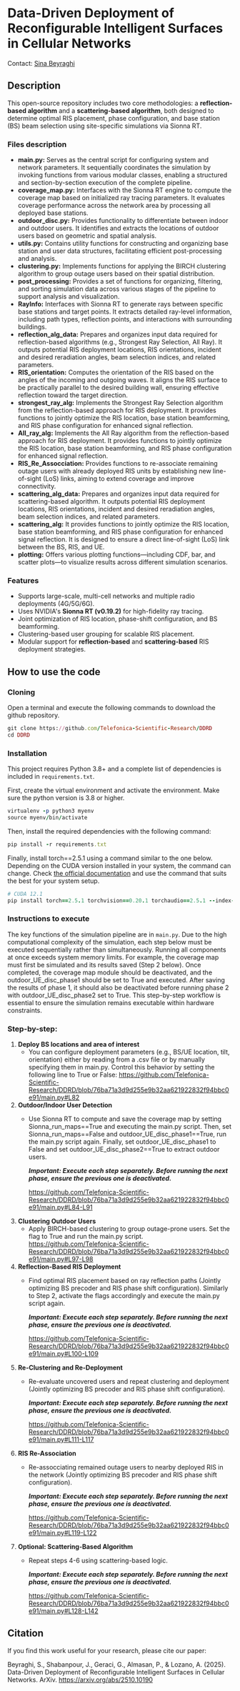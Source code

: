 # Data-Driven Deployment of Reconfigurable Intelligent Surfaces in Cellular Networks

Contact: [Sina Beyraghi](mailto:mohammadsina.beyraghi@telefonica.com)

## Description
This open-source repository includes two core methodologies: a **reflection-based algorithm** and a **scattering-based algorithm**, both designed to determine optimal RIS placement, phase configuration, and base station (BS) beam selection using site-specific simulations via Sionna RT.

### Files description

- **main.py:** Serves as the central script for configuring system and network parameters. It sequentially coordinates the simulation by invoking functions from various modular classes, enabling a structured and section-by-section execution of the complete pipeline. 
- **coverage_map.py:** Interfaces with the Sionna RT engine to compute the coverage map based on initialized ray tracing parameters. It evaluates coverage performance across the network area by processing all deployed base stations.
- **outdoor_disc.py:** Provides functionality to differentiate between indoor and outdoor users. It identifies and extracts the locations of outdoor users based on geometric and spatial analysis.
- **utils.py:** Contains utility functions for constructing and organizing base station and user data structures, facilitating efficient post-processing and analysis.
- **clustering.py:** Implements functions for applying the BIRCH clustering algorithm to group outage users based on their spatial distribution.
- **post_processing:** Provides a set of functions for organizing, filtering, and sorting simulation data across various stages of the pipeline to support analysis and visualization.
- **RayInfo:** Interfaces with Sionna RT to generate rays between specific base stations and target points. It extracts detailed ray-level information, including path types, reflection points, and interactions with surrounding buildings.
- **reflection_alg_data:** Prepares and organizes input data required for reflection-based algorithms (e.g., Strongest Ray Selection, All Ray). It outputs potential RIS deployment locations, RIS orientations, incident and desired reradiation angles, beam selection indices, and related parameters.
- **RIS_orientation:** Computes the orientation of the RIS based on the angles of the incoming and outgoing waves. It aligns the RIS surface to be practically parallel to the desired building wall, ensuring effective reflection toward the target direction.
- **strongest_ray_alg:** Implements the Strongest Ray Selection algorithm from the reflection-based approach for RIS deployment. It provides functions to jointly optimize the RIS location, base station beamforming, and RIS phase configuration for enhanced signal reflection.
- **All_ray_alg:** Implements the All Ray algorithm from the reflection-based approach for RIS deployment. It provides functions to jointly optimize the RIS location, base station beamforming, and RIS phase configuration for enhanced signal reflection.
- **RIS_Re_Assocciation:** Provides functions to re-associate remaining outage users with already deployed RIS units by establishing new line-of-sight (LoS) links, aiming to extend coverage and improve connectivity.
- **scattering_alg_data:** Prepares and organizes input data required for scattering-based algorithm. It outputs potential RIS deployment locations, RIS orientations, incident and desired reradiation angles, beam selection indices, and related parameters.
- **scattering_alg:** It provides functions to jointly optimize the RIS location, base station beamforming, and RIS phase configuration for enhanced signal reflection. It is designed to ensure a direct line-of-sight (LoS) link between the BS, RIS, and UE.
- **plotting:** Offers various plotting functions—including CDF, bar, and scatter plots—to visualize results across different simulation scenarios.


### Features
- Supports large-scale, multi-cell networks and multiple radio deployments (4G/5G/6G).
- Uses NVIDIA's **Sionna RT (v0.19.2)** for high-fidelity ray tracing.
- Joint optimization of RIS location, phase-shift configuration, and BS beamforming.
- Clustering-based user grouping for scalable RIS placement.
- Modular support for **reflection-based** and **scattering-based** RIS deployment strategies.

## How to use the code

### Cloning

Open a terminal and execute the following commands to download the github repository.

```ruby
git clone https://github.com/Telefonica-Scientific-Research/DDRD 
cd DDRD 
```

### Installation
This project requires Python 3.8+ and a complete list of dependencies is included in `requirements.txt`. 

First, create the virtual environment and activate the environment. Make sure the python version is 3.8 or higher.
```ruby
virtualenv -p python3 myenv
source myenv/bin/activate
```

Then, install the required dependencies with the following command:
```ruby
pip install -r requirements.txt
```

Finally, install torch==2.5.1 using a command similar to the one below. Depending on the CUDA version installed in your system, the command can change. Check [the official documentation](https://pytorch.org/get-started/previous-versions/) and use the command that suits the best for your system setup.
```ruby
# CUDA 12.1
pip install torch==2.5.1 torchvision==0.20.1 torchaudio==2.5.1 --index-url https://download.pytorch.org/whl/cu121
```

### Instructions to execute
The key functions of the simulation pipeline are in `main.py`. Due to the high computational complexity of the simulation, each step below must be executed sequentially rather than simultaneously. Running all components at once exceeds system memory limits. For example, the coverage map must first be simulated and its results saved (Step 2 below). Once completed, the coverage map module should be deactivated, and the outdoor_UE_disc_phase1 should be set to True and executed. After saving the results of phase 1, it should also be deactivated before running phase 2 with outdoor_UE_disc_phase2 set to True. This step-by-step workflow is essential to ensure the simulation remains executable within hardware constraints.

### Step-by-step:

1. **Deploy BS locations and area of interest**
   - You can configure deployment parameters (e.g., BS/UE location, tilt, orientation) either by reading from a .csv file or by manually specifying them in main.py. Control this behavior by setting the following line to True or False:
     https://github.com/Telefonica-Scientific-Research/DDRD/blob/76ba71a3d9d255e9b32aa621922832f94bbc0e91/main.py#L82
2. **Outdoor/Indoor User Detection**
   - Use Sionna RT to compute and save the coverage map by setting Sionna_run_maps==True and executing the main.py script. Then, set Sionna_run_maps==False and outdoor_UE_disc_phase1==True, run the main.py script again. Finally, set outdoor_UE_disc_phase1 to False and set outdoor_UE_disc_phase2==True to extract outdoor users.

      ***Important: Execute each step separately. Before running the next phase, ensure the previous one is deactivated.***

     https://github.com/Telefonica-Scientific-Research/DDRD/blob/76ba71a3d9d255e9b32aa621922832f94bbc0e91/main.py#L84-L91
3. **Clustering Outdoor Users**
   - Apply BIRCH-based clustering to group outage-prone users. Set the flag to True and run the main.py script.
     https://github.com/Telefonica-Scientific-Research/DDRD/blob/76ba71a3d9d255e9b32aa621922832f94bbc0e91/main.py#L97-L98
4. **Reflection-Based RIS Deployment**
   - Find optimal RIS placement based on ray reflection paths (Jointly optimizing BS precoder and RIS phase shift configuration). Similarly to Step 2, activate the flags accordingly and execute the main.py script again.
   
      ***Important: Execute each step separately. Before running the next phase, ensure the previous one is deactivated.***

     https://github.com/Telefonica-Scientific-Research/DDRD/blob/76ba71a3d9d255e9b32aa621922832f94bbc0e91/main.py#L100-L109
5. **Re-Clustering and Re-Deployment**
   - Re-evaluate uncovered users and repeat clustering and deployment (Jointly optimizing BS precoder and RIS phase shift configuration). 
   
      ***Important: Execute each step separately. Before running the next phase, ensure the previous one is deactivated.***

     https://github.com/Telefonica-Scientific-Research/DDRD/blob/76ba71a3d9d255e9b32aa621922832f94bbc0e91/main.py#L111-L117
6. **RIS Re-Association**
   - Re-assocciating remained outage users to nearby deployed RIS in the network (Jointly optimizing BS precoder and RIS phase shift configuration). 
   
      ***Important: Execute each step separately. Before running the next phase, ensure the previous one is deactivated.***
   
     https://github.com/Telefonica-Scientific-Research/DDRD/blob/76ba71a3d9d255e9b32aa621922832f94bbc0e91/main.py#L119-L122
7. **Optional: Scattering-Based Algorithm**
   - Repeat steps 4-6 using scattering-based logic. 

      ***Important: Execute each step separately. Before running the next phase, ensure the previous one is deactivated.***

     https://github.com/Telefonica-Scientific-Research/DDRD/blob/76ba71a3d9d255e9b32aa621922832f94bbc0e91/main.py#L128-L142

## Citation

If you find this work useful for your research, please cite our paper:

Beyraghi, S., Shabanpour, J., Geraci, G., Almasan, P., & Lozano, A. (2025). Data-Driven Deployment of Reconfigurable Intelligent Surfaces in Cellular Networks. ArXiv. https://arxiv.org/abs/2510.10190
